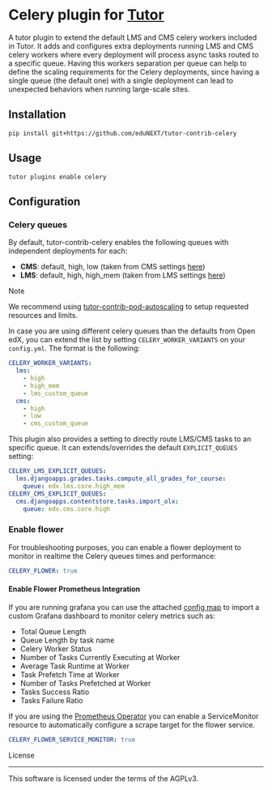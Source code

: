 # Celery plugin for [Tutor](https://docs.tutor.edly.io)

A tutor plugin to extend the default LMS and CMS celery workers included in Tutor.
It adds and configures extra deployments running LMS and CMS celery workers where
every deployment will process async tasks routed to a specific queue. Having this
workers separation per queue can help to define the scaling requirements for the Celery
deployments, since having a single queue (the default one) with a single deployment can
lead to unexpected behaviors when running large-scale sites.

## Installation

```shell
pip install git+https://github.com/eduNEXT/tutor-contrib-celery
```

## Usage

```shell
tutor plugins enable celery
```

## Configuration

### Celery queues

By default, tutor-contrib-celery enables the following queues with independent deployments
for each:

- **CMS**: default, high, low (taken from CMS settings [here](https://github.com/openedx/edx-platform/blob/open-release/redwood.master/cms/envs/common.py#L1578-L1582))
- **LMS**: default, high, high_mem (taken from LMS settings [here](https://github.com/openedx/edx-platform/blob/open-release/redwood.master/lms/envs/common.py#L2913-L2917))

> [!NOTE]
> We recommend using [tutor-contrib-pod-autoscaling](https://github.com/eduNEXT/tutor-contrib-pod-autoscaling)
> to setup requested resources and limits.

In case you are using different celery queues than the defaults from Open edX, you can
extend the list by setting `CELERY_WORKER_VARIANTS` on your `config.yml`. The format is the following:

```yaml
CELERY_WORKER_VARIANTS:
  lms:
    - high
    - high_mem
    - lms_custom_queue
  cms:
    - high
    - low
    - cms_custom_queue
```

This plugin also provides a setting to directly route LMS/CMS tasks to an specific queue. It can extends/overrides
the default `EXPLICIT_QUEUES` setting:

```yaml
CELERY_LMS_EXPLICIT_QUEUES:
  lms.djangoapps.grades.tasks.compute_all_grades_for_course:
    queue: edx.lms.core.high_mem
CELERY_CMS_EXPLICIT_QUEUES:
  cms.djangoapps.contentstore.tasks.import_olx:
    queue: edx.cms.core.high
```

### Enable flower

For troubleshooting purposes, you can enable a flower deployment to monitor in realtime the Celery queues
times and performance:

```yaml
CELERY_FLOWER: true
```

#### Enable Flower Prometheus Integration

If you are running grafana you can use the attached [config map](resources/configmap.yaml) to import a custom Grafana dashboard to monitor
celery metrics such as:

- Total Queue Length
- Queue Length by task name
- Celery Worker Status
- Number of Tasks Currently Executing at Worker
- Average Task Runtime at Worker
- Task Prefetch Time at Worker
- Number of Tasks Prefetched at Worker
- Tasks Success Ratio
- Tasks Failure Ratio

If you are using the [Prometheus Operator](https://github.com/prometheus-operator/prometheus-operator) you can enable a ServiceMonitor resource to automatically configure a scrape target for the flower service.

```yaml
CELERY_FLOWER_SERVICE_MONITOR: true
```

License
*******

This software is licensed under the terms of the AGPLv3.
